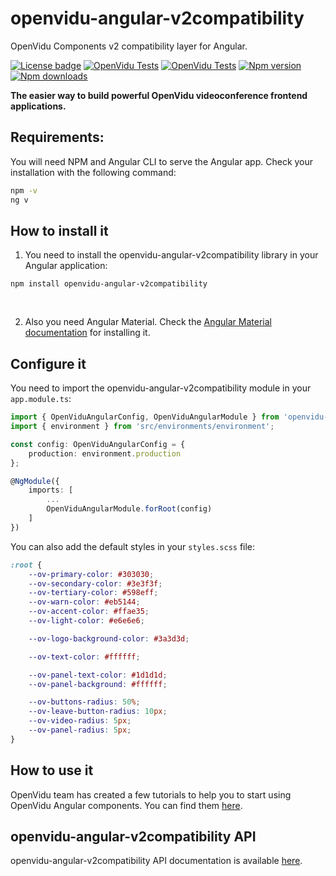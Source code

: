# openvidu-angular-v2compatibility

OpenVidu Components v2 compatibility layer for Angular.

[![License badge](https://img.shields.io/badge/license-Apache2-orange.svg)](http://www.apache.org/licenses/LICENSE-2.0)
[![OpenVidu Tests](https://github.com/OpenVidu/openvidu/actions/workflows/openvidu-ce-test.yml/badge.svg)](https://github.com/OpenVidu/openvidu/actions/workflows/openvidu-ce-test.yml)
[![OpenVidu Tests](https://github.com/OpenVidu/openvidu/actions/workflows/openvidu-components-angular-E2E.yml/badge.svg)](https://github.com/OpenVidu/openvidu/actions/workflows/openvidu-components-angular-E2E.yml)
[![Npm version](https://img.shields.io/npm/v/openvidu-angular-v2compatibility?label=npm-version)](https://npmjs.org/package/openvidu-angular-v2compatibility)
[![Npm downloads](https://img.shields.io/npm/dw/openvidu-angular-v2compatibility?label=npm2-downloads)](https://npmjs.org/package/openvidu-angular-v2compatibility)

**The easier way to build powerful OpenVidu videoconference frontend applications.**

## Requirements:

You will need NPM and Angular CLI to serve the Angular app. Check your installation with the following command:

```bash
npm -v
ng v
```

## How to install it

1. You need to install the openvidu-angular-v2compatibility library in your Angular application:

```
npm install openvidu-angular-v2compatibility
```

<br>

2. Also you need Angular Material. Check the [Angular Material documentation](https://material.angular.io/guide/getting-started) for installing it.

## Configure it

You need to import the openvidu-angular-v2compatibility module in your `app.module.ts`:

```typescript
import { OpenViduAngularConfig, OpenViduAngularModule } from 'openvidu-angular-v2compatibility';
import { environment } from 'src/environments/environment';

const config: OpenViduAngularConfig = {
    production: environment.production
};

@NgModule({
    imports: [
        ...
        OpenViduAngularModule.forRoot(config)
    ]
})
```

You can also add the default styles in your `styles.scss` file:

```css
:root {
	--ov-primary-color: #303030;
	--ov-secondary-color: #3e3f3f;
	--ov-tertiary-color: #598eff;
	--ov-warn-color: #eb5144;
	--ov-accent-color: #ffae35;
	--ov-light-color: #e6e6e6;

	--ov-logo-background-color: #3a3d3d;

	--ov-text-color: #ffffff;

	--ov-panel-text-color: #1d1d1d;
	--ov-panel-background: #ffffff;

	--ov-buttons-radius: 50%;
	--ov-leave-button-radius: 10px;
	--ov-video-radius: 5px;
	--ov-panel-radius: 5px;
}
```

## How to use it
OpenVidu team has created a few tutorials to help you to start using OpenVidu Angular components. You can find them [here](https://docs.openvidu.io/en/stable/components/#where-to-start).


## openvidu-angular-v2compatibility API

openvidu-angular-v2compatibility API documentation is available [here](https://docs.openvidu.io/en/stable/api/openvidu-angular-v2compatibility/).